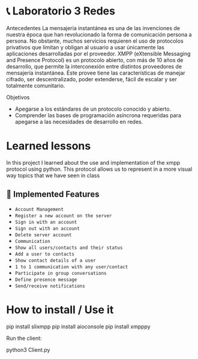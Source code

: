 # :telephone_receiver: Laboratorio 3 Redes
Antecedentes 
La mensajería instantánea es una de las invenciones de nuestra época que han revolucionado la 
forma  de  comunicación  persona  a  persona.  No  obstante,  muchos  servicios  requieren  el  uso  de 
protocolos  privativos  que  limitan  y  obligan  al  usuario  a  usar  únicamente  las  aplicaciones 
desarrolladas por el proveedor. 
XMPP (eXtensible Messaging and Presence Protocol) es un protocolo abierto, con más de 10 años 
de desarrollo, que permite la interconexión entre distintos proveedores de mensajería instantánea. 
Éste provee tiene las características de manejar cifrado, ser descentralizado, poder extenderse, fácil 
de escalar y ser totalmente comunitario. 


Objetivos 
- Apegarse a los estándares de un protocolo conocido y abierto. 
- Comprender  las  bases  de  programación  asíncrona  requeridas  para  apegarse  a  las 
necesidades de desarrollo en redes. 


# Learned lessons
In this project I learned about the use and implementation of the xmpp protocol using python. This protocol allows us to represent in a more visual way topics that we have seen in class

## :hammer: Implemented Features
- `Account Management`
- `Register a new account on the server`
- `Sign in with an account`
- `Sign out with an account`
- `Delete server account`
- `Communication`
- `Show all users/contacts and their status`
- `Add a user to contacts`
- `Show contact details of a user`
- `1 to 1 communication with any user/contact`
- `Participate in group conversations`
- `Define presence message`
- `Send/receive notifications`


# How to install / Use it
pip install slixmpp
pip install aioconsole
pip install xmpppy

Run the client:

python3 Client.py
